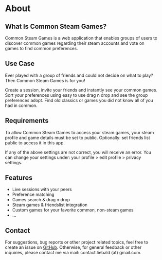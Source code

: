 # About

## What Is Common Steam Games?

Common Steam Games is a web application that enables groups of users to discover common games regarding their steam accounts and vote on games to find common preferences.

## Use Case

Ever played with a group of friends and could not decide on what to play? Then Common Steam Games is for you!

Create a session, invite your friends and instantly see your common games. Sort your preferences using easy to use drag n drop and see the group preferences adopt. Find old classics or games you did not know all of you had in common.

## Requirements

To allow Common Steam Games to access your steam games, your steam profile and game details must be set to public.
Optionally: set friends list public to access it in this app.

If any of the above settings are not correct, you will receive an error. You can change your settings under: your profile > edit profile > privacy settings.

## Features

- Live sessions with your peers
- Preference matching
- Games search & drag n drop
- Steam games & friendslist integration
- Custom games for your favorite common, non-steam games
- ...

## Contact

For suggestions, bug reports or other project related topics, feel free to create an issue on [GitHub](https://github.com/aliebald/common-steam-games).
Otherwise, for general feedback or other inquiries, please contact me via mail: contact.liebald (at) gmail.com.

